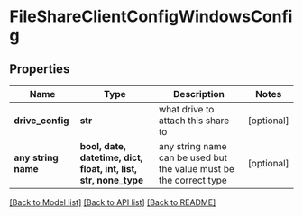 # FileShareClientConfigWindowsConfig


## Properties
Name | Type | Description | Notes
------------ | ------------- | ------------- | -------------
**drive_config** | **str** | what drive to attach this share to | [optional] 
**any string name** | **bool, date, datetime, dict, float, int, list, str, none_type** | any string name can be used but the value must be the correct type | [optional]

[[Back to Model list]](../README.md#documentation-for-models) [[Back to API list]](../README.md#documentation-for-api-endpoints) [[Back to README]](../README.md)


